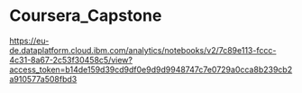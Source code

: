 # Coursera_Capstone
https://eu-de.dataplatform.cloud.ibm.com/analytics/notebooks/v2/7c89e113-fccc-4c31-8a67-2c53f30458c5/view?access_token=b14de159d39cd9df0e9d9d9948747c7e0729a0cca8b239cb2a910577a508fbd3
